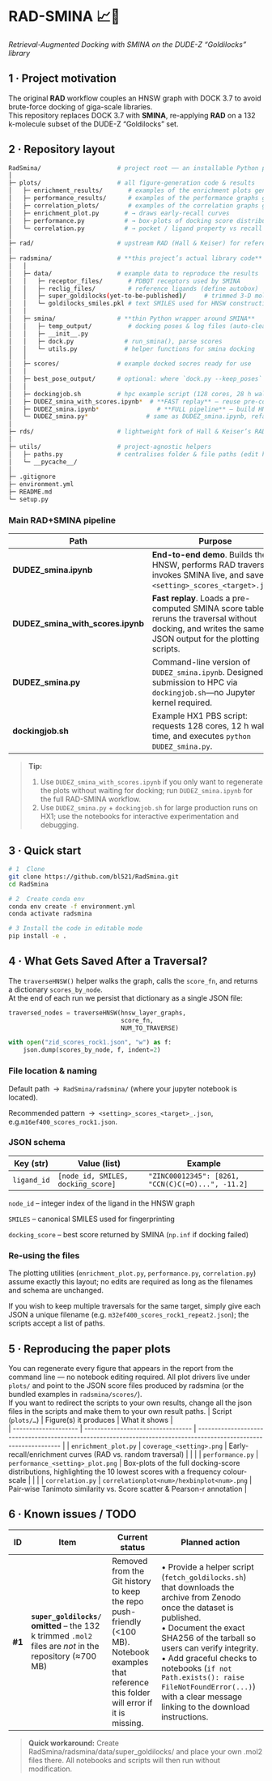 # RAD-SMINA 📈🧬  
*Retrieval-Augmented Docking with SMINA on the DUDE-Z “Goldilocks” library*

## 1 · Project motivation
The original **RAD** workflow couples an HNSW graph with DOCK 3.7 to avoid brute-force docking of giga-scale libraries.  
This repository replaces DOCK 3.7 with **SMINA**, re-applying **RAD** on a 132 k-molecule subset of the DUDE-Z “Goldilocks” set.

## 2 · Repository layout
```bash
RadSmina/                     # project root ── an installable Python package
│
├─ plots/                     # all figure-generation code & results
│   ├─ enrichment_results/       # examples of the enrichment plots generated
│   ├─ performance_results/      # examples of the performance graphs generated
│   ├─ correlation_plots/        # examples of the correlation graphs generated
│   ├─ enrichment_plot.py       # → draws early-recall curves
│   ├─ performance.py           # → box-plots of docking score distributions
│   └─ correlation.py           # → pocket / ligand property vs recall
│
├─ rad/                       # upstream RAD (Hall & Keiser) for reference
│
├─ radsmina/                  # **this project’s actual library code**
│   │
│   ├─ data/                  # example data to reproduce the results
│   │   ├─ receptor_files/       # PDBQT receptors used by SMINA
│   │   ├─ reclig_files/         # reference ligands (define autobox)
│   │   ├─ super_goldilocks(yet-to-be-published)/     # trimmed 3-D mol2s (132 k)
│   │   └─ goldilocks_smiles.pkl # text SMILES used for HNSW construction
│   │
│   ├─ smina/                 # **thin Python wrapper around SMINA**
│   │   ├─ temp_output/          # docking poses & log files (auto-cleaned)
│   │   ├─ __init__.py
│   │   ├─ dock.py              # run_smina(), parse scores
│   │   └─ utils.py             # helper functions for smina docking
│   │
│   ├─ scores/                # example docked socres ready for use
│   │
│   ├─ best_pose_output/      # optional: where `dock.py --keep_poses` saves .mol2
│   │
│   ├─ dockingjob.sh          # hpc example script (128 cores, 28 h wall)
│   ├─ DUDEZ_smina_with_scores.ipynb*  # **FAST replay** – reuse pre-computed SMINA scores → traverse graph → emit JSONs for plotting
│   ├─ DUDEZ_smina.ipynb*                # **FULL pipeline** – build HNSW → RAD traversal → run SMINA docking on-the-fly → write score JSONs
│   └─ DUDEZ_smina.py*                # same as DUDEZ_smina.ipynb, refactored as a Python script for HPC batch jobs
│
├─ rds/                       # lightweight fork of Hall & Keiser’s RAD utilities
│
├─ utils/                     # project-agnostic helpers
│   ├─ paths.py               # centralises folder & file paths (edit here once)
│   └─ __pycache__/
│
├─ .gitignore
├─ environment.yml
├─ README.md
└─ setup.py
```
### **Main RAD+SMINA pipeline**
| Path                                 | Purpose                                                                                                                      |
| ------------------------------------ | ---------------------------------------------------------------------------------------------------------------------------- |
| **DUDEZ\_smina.ipynb**               | **End-to-end demo**. Builds the HNSW, performs RAD traversal, invokes SMINA live, and saves `<setting>_scores_<target>.json`.|
| **DUDEZ\_smina\_with\_scores.ipynb** | **Fast replay**. Loads a pre-computed SMINA score table, reruns the traversal without docking, and writes the same JSON output for the plotting scripts.    |
| **DUDEZ\_smina.py**                  | Command-line version of `DUDEZ_smina.ipynb`.  Designed for submission to HPC via `dockingjob.sh`—no Jupyter kernel required. |
| **dockingjob.sh**                    | Example HX1 PBS script: requests 128 cores, 12 h wall-time, and executes `python DUDEZ_smina.py`.                            |

> **Tip:**
> 1. Use `DUDEZ_smina_with_scores.ipynb` if you only want to regenerate the plots without waiting for docking; run `DUDEZ_smina.ipynb` for the full RAD-SMINA workflow.
> 2. Use `DUDEZ_smina.py` + `dockingjob.sh` for large production runs on HX1; use the notebooks for interactive experimentation and debugging.

## 3 · Quick start
```bash
# 1  Clone
git clone https://github.com/bl521/RadSmina.git
cd RadSmina

# 2  Create conda env
conda env create -f environment.yml
conda activate radsmina

# 3 Install the code in editable mode
pip install -e .
```

## 4 · What Gets Saved After a Traversal?
The `traverseHNSW()` helper walks the graph, calls the `score_fn`, and returns a dictionary `scores_by_node`.\
At the end of each run we persist that dictionary as a single JSON file:
```python
traversed_nodes = traverseHNSW(hnsw_layer_graphs,
                               score_fn,
                               NUM_TO_TRAVERSE)

with open("zid_scores_rock1.json", "w") as f:
    json.dump(scores_by_node, f, indent=2)
```
### File location & naming
Default path → `RadSmina/radsmina/` (where your jupyter notebook is located).

Recommended pattern → `<setting>_scores_<target>_.json`, e.g.`m16ef400_scores_rock1.json`.

### JSON schema
| Key (str)   | Value (list)                       | Example                                           |
| ----------- | ---------------------------------- | ------------------------------------------------- |
| `ligand_id` | `[node_id, SMILES, docking_score]` | `"ZINC00012345": [8261, "CCN(C)C(=O)...", -11.2]` |

`node_id` – integer index of the ligand in the HNSW graph

`SMILES` – canonical SMILES used for fingerprinting

`docking_score` – best score returned by SMINA (`np.inf` if docking failed)

### Re-using the files
The plotting utilities (`enrichment_plot.py`, `performance.py`,
`correlation.py`) assume exactly this layout; no edits are required as
long as the filenames and schema are unchanged.

If you wish to keep multiple traversals for the same target, simply give
each JSON a unique filename (e.g. `m32ef400_scores_rock1_repeat2.json`);
the scripts accept a list of paths.


## 5 · Reproducing the paper plots
You can regenerate every figure that appears in the report from the command line — no notebook editing required.
All plot drivers live under `plots/` and point to the JSON score files produced by radsmina (or the bundled examples in `radsmina/scores/`).\
If you want to redirect the scripts to your own results, change all the json files in the scripts and make them to your own result paths.
| Script (`plots/…`)   | Figure(s) it produces             | What it shows                                                                                                      |        
| -------------------- | --------------------------------- | ------------------------------------------------------------------------------------------------------------------ | 
| `enrichment_plot.py` | `coverage_<setting>.png`          | Early-recall/enrichment curves (RAD vs. random traversal)                                                          |        |                                |
| `performance.py`     | `performance_<setting>_plot.png` | Box-plots of the full docking-score distributions, highlighting the 10 lowest scores with a frequency colour-scale  |        |                                |
| `correlation.py`     | `correlationplot<num>/hexbinplot<num>.png`          | Pair-wise Tanimoto similarity vs. Score scatter & Pearson-r annotation                           |

## 6 · Known issues / TODO
| ID     | Item                                                                                                  | Current status                                                                                                                                   | Planned action                                                                                                                                                                                                                                                                                                                                               |
| ------ | ----------------------------------------------------------------------------------------------------- | ------------------------------------------------------------------------------------------------------------------------------------------------ | ------------------------------------------------------------------------------------------------------------------------------------------------------------------------------------------------------------------------------------------------------------------------------------------------------------------------------------------------------------ |
| **#1** | **`super_goldilocks/` omitted** – the 132 k trimmed `.mol2` files are *not* in the repository (≈700 MB) | Removed from the Git history to keep the repo push-friendly (<100 MB). Notebook examples that reference this folder will error if it is missing. | • Provide a helper script (`fetch_goldilocks.sh`) that downloads the archive from Zenodo once the dataset is published.<br>• Document the exact SHA256 of the tarball so users can verify integrity.<br>• Add graceful checks to notebooks (`if not Path.exists(): raise FileNotFoundError(...)`) with a clear message linking to the download instructions. |
> **Quick workaround:**
> Create RadSmina/radsmina/data/super_goldilocks/ and place your own .mol2 files there. All notebooks and scripts will then run without modification.


